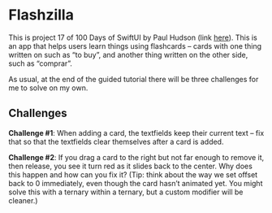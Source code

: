 # Flashzilla

This is project 17 of 100 Days of SwiftUI by Paul Hudson (link [here](https://www.hackingwithswift.com/books/ios-swiftui/flashzilla-introduction)). This is an app that helps users learn things using flashcards – cards with one thing written on such as “to buy”, and another thing written on the other side, such as “comprar”.

As usual, at the end of the guided tutorial there will be three challenges for me to solve on my own.

## Challenges

**Challenge #1**: When adding a card, the textfields keep their current text – fix that so that the textfields clear themselves after a card is added.

**Challenge #2**: If you drag a card to the right but not far enough to remove it, then release, you see it turn red as it slides back to the center. Why does this happen and how can you fix it? (Tip: think about the way we set offset back to 0 immediately, even though the card hasn’t animated yet. You might solve this with a ternary within a ternary, but a custom modifier will be cleaner.)
